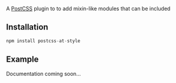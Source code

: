 A [PostCSS] plugin to to add mixin-like modules that can be included

[PostCSS]: https://github.com/postcss/postcss
[Gulp]: https://github.com/gulpjs/gulp


## Installation

```js
npm install postcss-at-style
```

## Example
Documentation coming soon...
